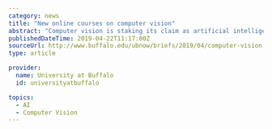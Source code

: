 ```yaml
---
category: news
title: "New online courses on computer vision"
abstract: "Computer vision is staking its claim as artificial intelligence’s hottest research field. A new set of online courses examines how this technology is enabling computers to visually process the world. The Computer Vision series introduces the technology ..."
publishedDateTime: 2019-04-22T11:17:00Z
sourceUrl: http://www.buffalo.edu/ubnow/briefs/2019/04/computer-vision.html
type: article

provider:
  name: University at Buffalo
  id: universityatbuffalo

topics:
  - AI
  - Computer Vision
---
```

